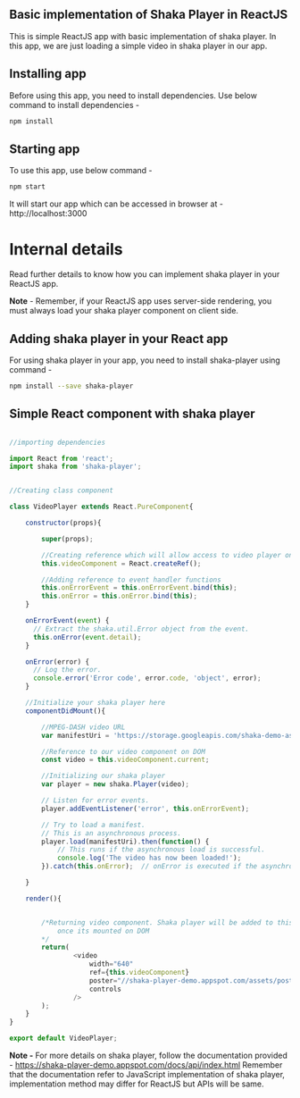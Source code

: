 ## Basic implementation of Shaka Player in ReactJS

This is simple ReactJS app with basic implementation of shaka player. In this app, we are just loading a simple video in shaka player in our app.

## Installing app

Before using this app, you need to install dependencies. Use below command to install dependencies -

```sh
npm install
```

## Starting app

To use this app, use below command -

```sh
npm start
```

It will start our app which can be accessed in browser at - http://localhost:3000


# Internal details

Read further details to know how you can implement shaka player in your ReactJS app.

**Note** - Remember, if your ReactJS app uses server-side rendering, you must always load your shaka player component on client side.

## Adding shaka player in your React app

For using shaka player in your app, you need to install shaka-player using command -

```sh
npm install --save shaka-player
```

## Simple React component with shaka player

```js

//importing dependencies

import React from 'react';
import shaka from 'shaka-player';


//Creating class component

class VideoPlayer extends React.PureComponent{

	constructor(props){

		super(props);

        //Creating reference which will allow access to video player on DOM
		this.videoComponent = React.createRef();

        //Adding reference to event handler functions
		this.onErrorEvent = this.onErrorEvent.bind(this);
		this.onError = this.onError.bind(this);
	}

	onErrorEvent(event) {
	  // Extract the shaka.util.Error object from the event.
	  this.onError(event.detail);
	}

	onError(error) {
	  // Log the error.
	  console.error('Error code', error.code, 'object', error);
	}

    //Initialize your shaka player here
	componentDidMount(){

        //MPEG-DASH video URL
		var manifestUri = 'https://storage.googleapis.com/shaka-demo-assets/angel-one/dash.mpd';

        //Reference to our video component on DOM
		const video = this.videoComponent.current;

        //Initializing our shaka player
		var player = new shaka.Player(video);

		// Listen for error events.
  		player.addEventListener('error', this.onErrorEvent);

  		// Try to load a manifest.
	  	// This is an asynchronous process.
	  	player.load(manifestUri).then(function() {
		    // This runs if the asynchronous load is successful.
		    console.log('The video has now been loaded!');
	  	}).catch(this.onError);  // onError is executed if the asynchronous load fails.

	}

	render(){


        /*Returning video component. Shaka player will be added to this component
            once its mounted on DOM
        */
		return(
				<video 
					width="640"
					ref={this.videoComponent}
					poster="//shaka-player-demo.appspot.com/assets/poster.jpg"
					controls
				/>
		);
	}
}

export default VideoPlayer;
```

**Note -** For more details on shaka player, follow the documentation provided -
https://shaka-player-demo.appspot.com/docs/api/index.html
Remember that the documentation refer to JavaScript implementation of shaka player, implementation method may differ for ReactJS but APIs will be same.
